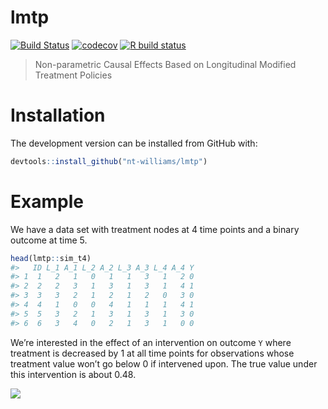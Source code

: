 
<!-- README.md is generated from README.Rmd. Please edit that file -->

# lmtp

<!-- badges: start -->

[![Build
Status](https://travis-ci.com/nt-williams/lmtp.svg?token=DA4a53nWMx6q9LisKdRD&branch=master)](https://travis-ci.com/nt-williams/lmtp)
[![codecov](https://codecov.io/gh/nt-williams/lmtp/branch/master/graph/badge.svg?token=TFQNTischL)](https://codecov.io/gh/nt-williams/lmtp)
[![R build
status](https://github.com/nt-williams/lmtp/workflows/R-CMD-check/badge.svg)](https://github.com/nt-williams/lmtp/actions)
<!-- badges: end -->

> Non-parametric Causal Effects Based on Longitudinal Modified Treatment
> Policies

# Installation

The development version can be installed from GitHub with:

``` r
devtools::install_github("nt-williams/lmtp")
```

# Example

We have a data set with treatment nodes at 4 time points and a binary
outcome at time 5.

``` r
head(lmtp::sim_t4)
#>   ID L_1 A_1 L_2 A_2 L_3 A_3 L_4 A_4 Y
#> 1  1   2   1   0   1   1   3   1   2 0
#> 2  2   2   3   1   3   1   3   1   4 1
#> 3  3   3   2   1   2   1   2   0   3 0
#> 4  4   1   0   0   4   1   1   1   4 1
#> 5  5   3   2   1   3   1   3   1   3 0
#> 6  6   3   4   0   2   1   3   1   0 0
```

We’re interested in the effect of an intervention on outcome `Y` where
treatment is decreased by 1 at all time points for observations whose
treatment value won’t go below 0 if intervened upon. The true value
under this intervention is about 0.48.

![](https://gist.githubusercontent.com/nt-williams/2488fef9e94c7ef1a3920c2682433980/raw/2a339c10d651aa18dc48188b4017c605c30e2405/lmtp-readme-example.svg?sanitize=true)
